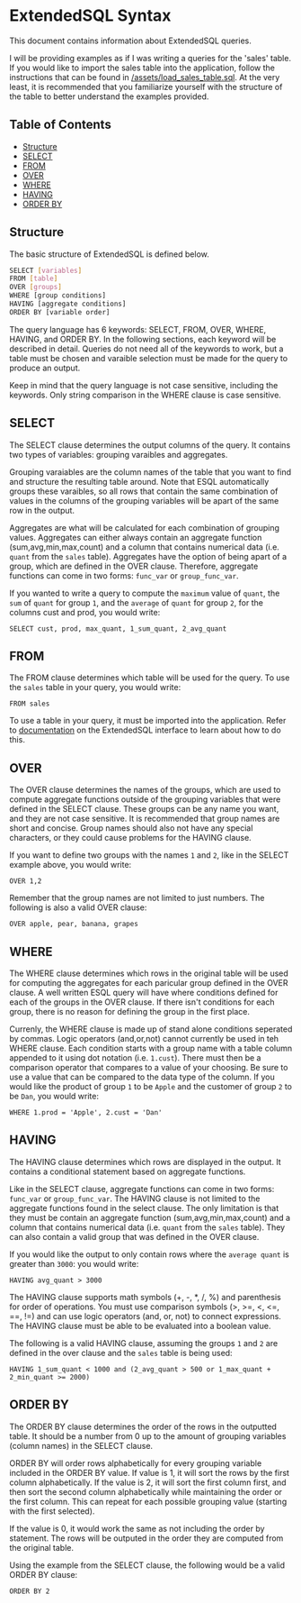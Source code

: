 # ExtendedSQL Syntax

This document contains information about ExtendedSQL queries. 

I will be providing examples as if I was writing a queries for the 'sales' table. If you would like to import the sales table into the application, follow the instructions that can be found in [/assets/load_sales_table.sql](../load_sales_table.sql). At the very least, it is recommended that you  familiarize yourself with the structure of the table to better understand the examples provided.

## Table of Contents

- [Structure](#structure)
- [SELECT](#select)
- [FROM](#from)
- [OVER](#over)
- [WHERE](#where)
- [HAVING](#having)
- [ORDER BY](#order-by)


## Structure

The basic structure of ExtendedSQL is defined below.

```sh
SELECT [variables]
FROM [table]
OVER [groups]
WHERE [group conditions]
HAVING [aggregate conditions]
ORDER BY [variable order]
```

The query language has 6 keywords: SELECT, FROM, OVER, WHERE, HAVING, and ORDER BY. In the following sections, each keyword will be described in detail. Queries do not need all of the keywords to work, but a table must be chosen and varaible selection must be made for the query to produce an output.

Keep in mind that the query language is not case sensitive, including the keywords. Only string comparison in the WHERE clause is case sensitive. 


## SELECT

The SELECT clause determines the output columns of the query. It contains two types of variables: grouping varaibles and aggregates. 

Grouping varaiables are the column names of the table that you want to find and structure the resulting table around. Note that ESQL automatically groups these varaibles, so all rows that contain the same combination of values in the columns of the grouping variables will be apart of the same row in the output.

Aggregates are what will be calculated for each combination of grouping values. Aggregates can either always contain an aggregate function (sum,avg,min,max,count) and a column that contains numerical data (i.e. `quant` from the `sales` table). Aggregates have the option of being apart of a group, which are defined in the OVER clause. Therefore, aggregate functions can come in two forms: `func_var` or `group_func_var`.

If you wanted to write a query to compute the `maximum` value of `quant`, the `sum` of `quant` for group `1`, and the `average` of `quant` for group `2`, for the columns cust and prod, you would write:

`SELECT cust, prod, max_quant, 1_sum_quant, 2_avg_quant`


## FROM

The FROM clause determines which table will be used for the query. To use the `sales` table in your query, you would write:

`FROM sales`

To use a table in your query, it must be imported into the application. Refer to [documentation](interface.md) on the ExtendedSQL interface to learn about how to do this.


## OVER

The OVER clause determines the names of the groups, which are used to compute aggregate functions outside of the grouping variables that were defined in the SELECT clause. These groups can be any name you want, and they are not case sensitive. It is recommended that group names are short and concise. Group names should also not have any special characters, or they could cause problems for the HAVING clause.

If you want to define two groups with the names `1` and `2`, like in the SELECT example above, you would write:

`OVER 1,2`

Remember that the group names are not limited to just numbers. The following is also a valid OVER clause:

`OVER apple, pear, banana, grapes`


## WHERE

The WHERE clause determines which rows in the original table will be used for computing the aggregates for each paricular group defined in the OVER clause. A well written ESQL query will have where conditions defined for each of the groups in the OVER clause. If there isn't conditions for each group, there is no reason for defining the group in the first place.

Currenly, the WHERE clause is made up of stand alone conditions seperated by commas. Logic operators (and,or,not) cannot currently be used in teh WHERE clause. Each condition starts with a group name with a table column appended to it using dot notation (i.e. `1.cust`). There must then be a comparison operator that compares to a value of your choosing. Be sure to use a value that can be compared to the data type of the column. If you would like the product of group `1` to be `Apple` and the customer of group `2` to be `Dan`, you would write:

`WHERE 1.prod = 'Apple', 2.cust = 'Dan'`


## HAVING

The HAVING clause determines which rows are displayed in the output. It contains a conditional statement based on aggregate functions.

Like in the SELECT clause, aggregate functions can come in two forms: `func_var` or `group_func_var`. The HAVING clause is not limited to the aggregate functions found in the select clause. The only limitation is that they must be contain an aggregate function (sum,avg,min,max,count) and a column that contains numerical data (i.e. `quant` from the `sales` table). They can also contain a valid group that was defined in the OVER clause.

If you would like the output to only contain rows where the `average quant` is greater than `3000`: you would write:

`HAVING avg_quant > 3000`

The HAVING clause supports math symbols (+, -, *, /, %) and parenthesis for order of operations. You must use comparison symbols (>, >=, <, <=, ==, !=) and can use logic operators (and, or, not) to connect expressions. The HAVING clause must be able to be evaluated into a boolean value.

The following is a valid HAVING clause, assuming the groups `1` and `2` are defined in the over clause and the `sales` table is being used:

`HAVING 1_sum_quant < 1000 and (2_avg_quant > 500 or 1_max_quant + 2_min_quant >= 2000)`


## ORDER BY

The ORDER BY clause determines the order of the rows in the outputted table. It should be a number from 0 up to the amount of grouping variables (column names) in the SELECT clause.

ORDER BY will order rows alphabetically for every grouping variable included in the ORDER BY value. If value is 1, it will sort the rows by the first column alphabetically. If the value is 2, it will sort the first column first, and then sort the second column alphabetically while maintaining the order or the first column. This can repeat for each possible grouping value (starting with the first selected).

If the value is 0, it would work the same as not including the order by statement. The rows will be outputed in the order they are computed from the original table.

Using the example from the SELECT clause, the following would be a valid ORDER BY clause:

`ORDER BY 2`